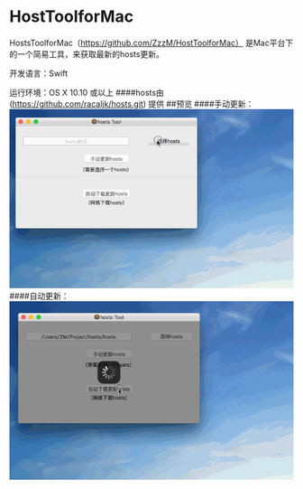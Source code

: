 # HostToolforMac
HostsToolforMac（https://github.com/ZzzM/HostToolforMac） 是Mac平台下的一个简易工具，来获取最新的hosts更新。

开发语言：Swift

运行环境：OS X 10.10 或以上
####hosts由 (https://github.com/racaljk/hosts.git) 提供
##预览
####手动更新：
![image](https://raw.githubusercontent.com/racaljk/hosts/master/tools/MacOS/Preview/manual.gif)
####自动更新：
![image2](https://raw.githubusercontent.com/racaljk/hosts/master/tools/MacOS/Preview/automatic.gif)
